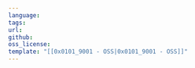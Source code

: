 ```yaml
---
language: 
tags: 
url: 
github: 
oss_license: 
template: "[[0x0101_9001 - OSS|0x0101_9001 - OSS]]"
---
```

